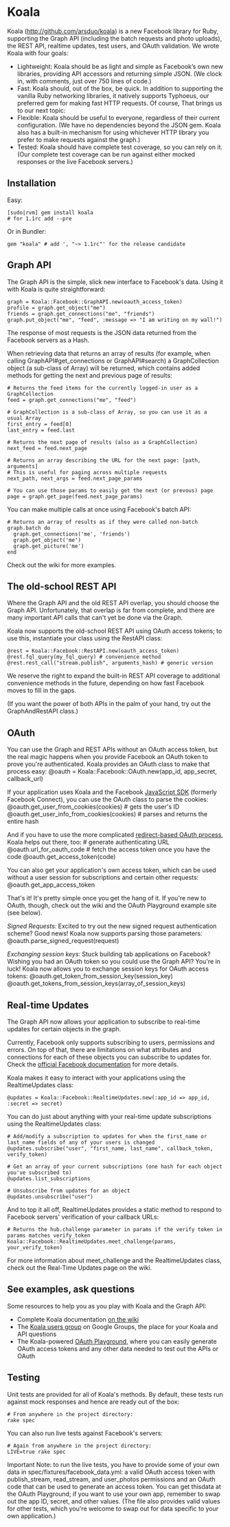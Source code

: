 Koala
====
Koala (<a href="http://github.com/arsduo/koala" target="_blank">http://github.com/arsduo/koala</a>) is a new Facebook library for Ruby, supporting the Graph API (including the batch requests and photo uploads), the REST API, realtime updates, test users, and OAuth validation.  We wrote Koala with four goals:

* Lightweight: Koala should be as light and simple as Facebook’s own new libraries, providing API accessors and returning simple JSON.  (We clock in, with comments, just over 750 lines of code.)
* Fast: Koala should, out of the box, be quick. In addition to supporting the vanilla Ruby networking libraries, it natively supports Typhoeus, our preferred gem for making fast HTTP requests. Of course, That brings us to our next topic:
* Flexible: Koala should be useful to everyone, regardless of their current configuration.  (We have no dependencies beyond the JSON gem.  Koala also has a built-in mechanism for using whichever HTTP library you prefer to make requests against the graph.)
* Tested: Koala should have complete test coverage, so you can rely on it.  (Our complete test coverage can be run against either mocked responses or the live Facebook servers.)

Installation
---

Easy:
    
    [sudo|rvm] gem install koala
    # for 1.1rc add --pre
    

Or in Bundler:
  
    gem "koala" # add ', "~> 1.1rc"' for the release candidate
  
Graph API
----
The Graph API is the simple, slick new interface to Facebook's data.  Using it with Koala is quite straightforward:

    graph = Koala::Facebook::GraphAPI.new(oauth_access_token)
    profile = graph.get_object("me")
    friends = graph.get_connections("me", "friends")
    graph.put_object("me", "feed", :message => "I am writing on my wall!")

The response of most requests is the JSON data returned from the Facebook servers as a Hash.

When retrieving data that returns an array of results (for example, when calling GraphAPI#get_connections or GraphAPI#search) a GraphCollection object (a sub-class of Array) will be returned, which contains added methods for getting the next and previous page of results:

    # Returns the feed items for the currently logged-in user as a GraphCollection
    feed = graph.get_connections("me", "feed")

    # GraphCollection is a sub-class of Array, so you can use it as a usual Array
    first_entry = feed[0]
    last_entry = feed.last

    # Returns the next page of results (also as a GraphCollection)
    next_feed = feed.next_page

    # Returns an array describing the URL for the next page: [path, arguments]
    # This is useful for paging across multiple requests
    next_path, next_args = feed.next_page_params

    # You can use those params to easily get the next (or prevous) page
    page = graph.get_page(feed.next_page_params)

You can make multiple calls at once using Facebook's batch API:

    # Returns an array of results as if they were called non-batch
    graph.batch do
      graph.get_connections('me', 'friends')
      graph.get_object('me')
      graph.get_picture('me')
    end

Check out the wiki for more examples.

The old-school REST API
-----
Where the Graph API and the old REST API overlap, you should choose the Graph API.  Unfortunately, that overlap is far from complete, and there are many important API calls that can't yet be done via the Graph.

Koala now supports the old-school REST API using OAuth access tokens; to use this, instantiate your class using the RestAPI class:

	@rest = Koala::Facebook::RestAPI.new(oauth_access_token)
	@rest.fql_query(my_fql_query) # convenience method
	@rest.rest_call("stream.publish", arguments_hash) # generic version

We reserve the right to expand the built-in REST API coverage to additional convenience methods in the future, depending on how fast Facebook moves to fill in the gaps.

(If you want the power of both APIs in the palm of your hand, try out the GraphAndRestAPI class.)

OAuth
-----
You can use the Graph and REST APIs without an OAuth access token, but the real magic happens when you provide Facebook an OAuth token to prove you're authenticated.  Koala provides an OAuth class to make that process easy:
    @oauth = Koala::Facebook::OAuth.new(app_id, app_secret, callback_url)

If your application uses Koala and the Facebook [JavaScript SDK](http://github.com/facebook/connect-js) (formerly Facebook Connect), you can use the OAuth class to parse the cookies:
    @oauth.get_user_from_cookies(cookies) # gets the user's ID
	@oauth.get_user_info_from_cookies(cookies) # parses and returns the entire hash

And if you have to use the more complicated [redirect-based OAuth process](http://developers.facebook.com/docs/authentication/), Koala helps out there, too:
	  # generate authenticating URL
	  @oauth.url_for_oauth_code
	  # fetch the access token once you have the code
	  @oauth.get_access_token(code)

You can also get your application's own access token, which can be used without a user session for subscriptions and certain other requests:
    @oauth.get_app_access_token

That's it!  It's pretty simple once you get the hang of it.  If you're new to OAuth, though, check out the wiki and the OAuth Playground example site (see below).

*Signed Requests:* Excited to try out the new signed request authentication scheme?  Good news!  Koala now supports parsing those parameters:
    @oauth.parse_signed_request(request)

*Exchanging session keys:* Stuck building tab applications on Facebook?  Wishing you had an OAuth token so you could use the Graph API?  You're in luck! Koala now allows you to exchange session keys for OAuth access tokens:
    @oauth.get_token_from_session_key(session_key)
    @oauth.get_tokens_from_session_keys(array_of_session_keys)

Real-time Updates
-----
The Graph API now allows your application to subscribe to real-time updates for certain objects in the graph.

Currently, Facebook only supports subscribing to users, permissions and errors.  On top of that, there are limitations on what attributes and connections for each of these objects you can subscribe to updates for.  Check the [official Facebook documentation](http://developers.facebook.com/docs/api/realtime) for more details.

Koala makes it easy to interact with your applications using the RealtimeUpdates class:

    @updates = Koala::Facebook::RealtimeUpdates.new(:app_id => app_id, :secret => secret)

You can do just about anything with your real-time update subscriptions using the RealtimeUpdates class:

    # Add/modify a subscription to updates for when the first_name or last_name fields of any of your users is changed
    @updates.subscribe("user", "first_name, last_name", callback_token, verify_token)

    # Get an array of your current subscriptions (one hash for each object you've subscribed to)
    @updates.list_subscriptions

    # Unsubscribe from updates for an object
    @updates.unsubscribe("user")

And to top it all off, RealtimeUpdates provides a static method to respond to Facebook servers' verification of your callback URLs:

    # Returns the hub.challenge parameter in params if the verify token in params matches verify_token
    Koala::Facebook::RealtimeUpdates.meet_challenge(params, your_verify_token)

For more information about meet_challenge and the RealtimeUpdates class, check out the Real-Time Updates page on the wiki.

See examples, ask questions
-----
Some resources to help you as you play with Koala and the Graph API:

* Complete Koala documentation <a href="http://wiki.github.com/arsduo/koala/">on the wiki</a>
* The <a href="http://groups.google.com/group/koala-users">Koala users group</a> on Google Groups, the place for your Koala and API questions
* The Koala-powered <a href="http://oauth.twoalex.com" target="_blank">OAuth Playground</a>, where you can easily generate OAuth access tokens and any other data needed to test out the APIs or OAuth

Testing
-----

Unit tests are provided for all of Koala's methods.  By default, these tests run against mock responses and hence are ready out of the box:
    
    # From anywhere in the project directory:
    rake spec
    

You can also run live tests against Facebook's servers:
    
    # Again from anywhere in the project directory:
    LIVE=true rake spec

Important Note: to run the live tests, you have to provide some of your own data in spec/fixtures/facebook_data.yml: a valid OAuth access token with publish\_stream, read\_stream, and user\_photos permissions and an OAuth code that can be used to generate an access token.  You can get thisdata at the OAuth Playground; if you want to use your own app, remember to swap out the app ID, secret, and other values.  (The file also provides valid values for other tests, which you're welcome to swap out for data specific to your own application.)
